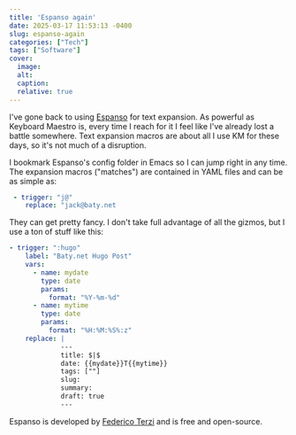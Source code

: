 ```yaml
---
title: 'Espanso again'
date: 2025-03-17 11:53:13 -0400
slug: espanso-again
categories: ["Tech"]
tags: ["Software"]
cover: 
  image: 
  alt: 
  caption: 
  relative: true
---
```


I've gone back to using [Espanso](https://espanso.org) for text expansion. As powerful as Keyboard Maestro is, every time I reach for it I feel like I've already lost a battle somewhere. Text expansion macros are about all I use KM for these days, so it's not much of a disruption.

I bookmark Espanso's config folder in Emacs so I can jump right in any time. The expansion macros ("matches") are contained in YAML files and  can be as simple as:

```yaml
 - trigger: "j@"
    replace: "jack@baty.net
```

They can get pretty fancy. I don't take full advantage of all the gizmos, but I use a ton of stuff like this:

```yaml
- trigger: ":hugo"
    label: "Baty.net Hugo Post"
    vars:
      - name: mydate
        type: date
        params:
          format: "%Y-%m-%d"
      - name: mytime
        type: date
        params:
          format: "%H:%M:%S%:z"
    replace: |
             ---
             title: $|$
             date: {{mydate}}T{{mytime}}
             tags: [""]
             slug: 
             summary:
             draft: true
             ---
```

Espanso is developed by [Federico Terzi](https://federicoterzi.com) and is free and open-source.

